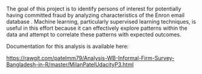 The goal of this project is to identify persons of interest for potentially having committed
fraud by analyzing characteristics of the Enron email database . Machine learning, particularly supervised learning techniques, is useful in this effort because it can effectively explore patterns within the data and attempt to correlate these patterns with expected outcomes.

Documentation for this analysis is available here:

https://rawgit.com/patelmm79/Analysis-WB-Informal-Firm-Survey-Bangladesh-in-R/master/MilanPatelUdacityP3.html
